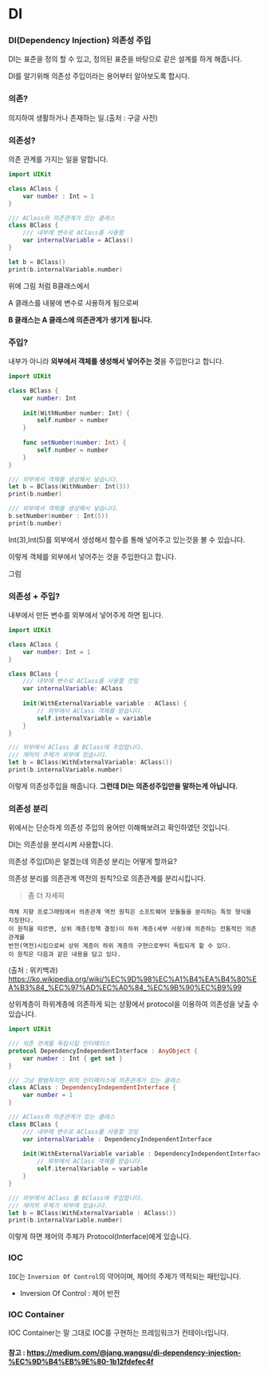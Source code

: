 # DI 

### DI(Dependency Injection) 의존성 주입
DI는 표준을 정의 할 수 있고, 정의된 표준을 바탕으로 같은 설계를 하게 해줍니다.

DI를 알기위해 의존성 주입이라는 용어부터 알아보도록 합시다.

### 의존?
의지하여 생활하거나 존재하는 일.(출처 : 구글 사전)

### 의존성?
의존 관계를 가지는 일을 말합니다.
```swift
import UIKit

class AClass {
    var number : Int = 1
}

/// AClass와 의존관계가 있는 클래스
class BClass {
    /// 내부에 변수로 AClass를 사용함
    var internalVariable = AClass()
}

let b = BClass()
print(b.internalVariable.number)
```
위에 그림 처럼 B클래스에서

A 클래스를 내붕에 변수로 사용하게 됨으로써

**B 클래스는 A 클래스에 의존관계가 생기게 됩니다.**

### 주입?
내부가 아니라 **외부에서 객체를 생성해서 넣어주는 것**을 주입한다고 합니다.

```swift
import UIKit

class BClass {
    var number: Int
    
    init(WithNumber number: Int) {
        self.number = number
    }
    
    func setNumber(number: Int) {
        self.number = number
    }
}

/// 외부에서 객체를 생성해서 넣습니다.
let b = BClass(WithNumber: Int(3))
print(b.number)

/// 외부에서 객체를 생성해서 넣습니다.
b.setNumber(number : Int(5))
print(b.number)
```

Int(3),Int(5)를 외부에서 생성해서 함수를 통해 넣어주고 있는것을 볼 수 있습니다.

이렇게 객체를 외부에서 넣어주는 것을 주입한다고 합니다.

그럼 

### 의존성 + 주입?
내부에서 만든 변수를 외부에서 넣어주게 하면 됩니다.
```swift
import UIKit

class AClass {
    var number: Int = 1
}

class BClass {
    /// 내부에 변수로 AClass를 사용할 것임
    var internalVariable: AClass
    
    init(WithExternalVariable variable : AClass) {
        // 외부에서 AClass 객체를 받습니다.
        self.internalVariable = variable
    }
}

/// 외부에서 AClass 를 BClass에 주입합니다.
/// 제어의 주체가 외부에 있습니다.
let b = BClass(WithExternalVariable: AClass())
print(b.internalVariable.number)
```
이렇게 의존성주입을 해줍니다.
**그런데 DI는 의존성주입만을 말하는게 아닙니다.**

### 의존성 분리
위에서는 단순하게 의존성 주입의 용어만 이해해보려고 확인하였던 것입니다.

DI는 의존성을 분리시켜 사용합니다.

의존성 주입(DI)은 알겠는데 의존성 분리는 어떻게 할까요?

의존성 분리를 의존관계 역전의 원칙?으로 의존관계를 분리시킵니다.

> 좀 더 자세히
```
객체 지향 프로그래밍에서 의존관계 역전 원칙은 소프트웨어 모듈들을 분리하는 특정 형식을 지칭한다.
이 원칙을 따르면, 상위 계층(정책 결정)이 하위 계층(세부 사항)에 의존하는 전통적인 의존관계를
반전(역전)시킴으로써 상위 계층이 하위 계층의 구현으로부터 독립되게 할 수 있다. 
이 원칙은 다음과 같은 내용을 담고 있다.
```
(출처 : 위키백과) https://ko.wikipedia.org/wiki/%EC%9D%98%EC%A1%B4%EA%B4%80%EA%B3%84_%EC%97%AD%EC%A0%84_%EC%9B%90%EC%B9%99

상위계층이 하위계층에 의존하게 되는 상황에서 protocol을 이용하여 의존성을 낮출 수 있습니다.

```swift
import UIKit

/// 의존 관계를 독립시킬 인터페이스
protocol DependencyIndependentInterface : AnyObject {
    var number : Int { get set }
}

/// 그냥 평범하지만 위의 인터페이스에 의존관계가 있는 클래스
class AClass : DependencyIndependentInterface {
    var number = 1
}

/// AClass와 의존관계가 있는 클래스
class BClass {
    /// 내부에 변수로 AClass를 사용할 것임
    var internalVariable : DependencyIndependentInterface
    
    init(WithExternalVariable variable : DependencyIndependentInterface) {
        // 외부에서 AClass 객체를 받습니다.
        self.iternalVariable = variable
    }
}

/// 외부에서 AClass 를 BClass에 주입합니다.
/// 제어의 주체가 외부에 있습니다.
let b = BClass(WithExternalVariable : AClass())
print(b.internalVariable.number)

```

이렇게 하면 제어의 주체가 Protocol(Interface)에게 있습니다.

### IOC
`IOC`는 `Inversion Of Control`의 약어이며, 제어의 주제가 역적되는 패턴입니다.
* Inversion Of Control : 제어 반전

### IOC Container
IOC Container는 말 그대로 IOC를 구현하는 프레임워크가 컨테이너입니다.

#### 참고 : https://medium.com/@jang.wangsu/di-dependency-injection-%EC%9D%B4%EB%9E%80-1b12fdefec4f
